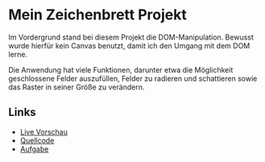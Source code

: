 # Mein Zeichenbrett Projekt

Im Vordergrund stand bei diesem Projekt die DOM-Manipulation. Bewusst wurde hierfür kein Canvas benutzt, damit ich den Umgang mit dem DOM lerne. 

Die Anwendung hat viele Funktionen, darunter etwa die Möglichkeit geschlossene Felder auszufüllen, Felder zu radieren und schattieren sowie das Raster in seiner Größe zu verändern. 

## Links

- [Live Vorschau](https://tomsoerr.github.io/odin-etch-a-sketch/)
- [Quellcode](https://github.com/TomSoerr/odin-etch-a-sketch)
- [Aufgabe](https://www.theodinproject.com/lessons/foundations-etch-a-sketch)



